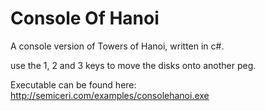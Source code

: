Console Of Hanoi
===========

A console version of Towers of Hanoi, written in c#.

use the 1, 2 and 3 keys to move the disks onto another peg.


Executable can be found here:
http://semiceri.com/examples/consolehanoi.exe